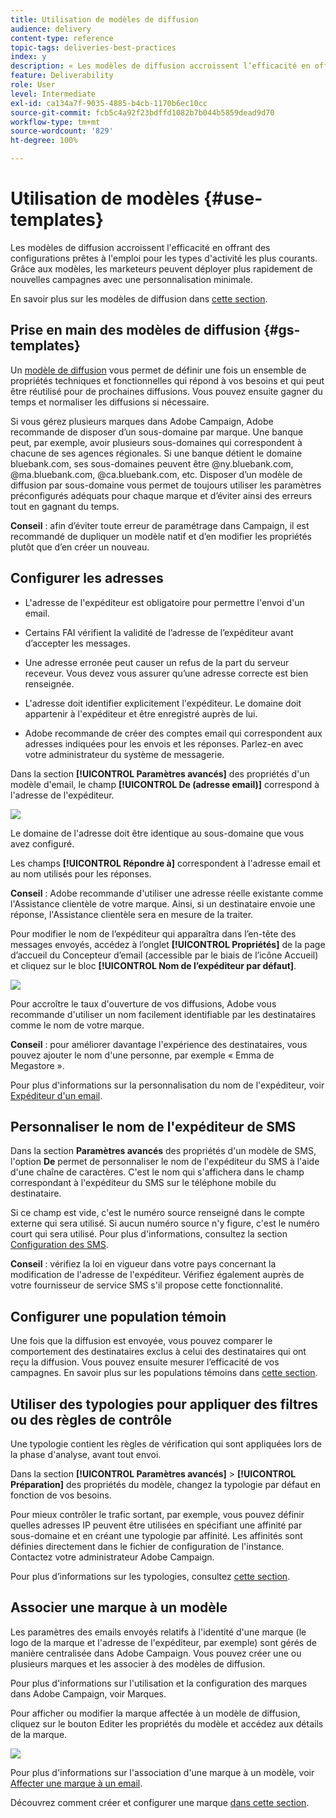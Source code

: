 ```yaml
---
title: Utilisation de modèles de diffusion
audience: delivery
content-type: reference
topic-tags: deliveries-best-practices
index: y
description: « Les modèles de diffusion accroissent l’efficacité en offrant des configurations prêtes à l’emploi pour les types d’activité les plus courants. »
feature: Deliverability
role: User
level: Intermediate
exl-id: ca134a7f-9035-4885-b4cb-1170b6ec10cc
source-git-commit: fcb5c4a92f23bdffd1082b7b044b5859dead9d70
workflow-type: tm+mt
source-wordcount: '829'
ht-degree: 100%

---
```


# Utilisation de modèles {#use-templates}

Les modèles de diffusion accroissent l&#39;efficacité en offrant des configurations prêtes à l&#39;emploi pour les types d&#39;activité les plus courants. Grâce aux modèles, les marketeurs peuvent déployer plus rapidement de nouvelles campagnes avec une personnalisation minimale.

En savoir plus sur les modèles de diffusion dans [cette section](../../start/using/marketing-activity-templates.md).

## Prise en main des modèles de diffusion {#gs-templates}

Un [modèle de diffusion](../../start/using/marketing-activity-templates.md#creating-a-new-template) vous permet de définir une fois un ensemble de propriétés techniques et fonctionnelles qui répond à vos besoins et qui peut être réutilisé pour de prochaines diffusions. Vous pouvez ensuite gagner du temps et normaliser les diffusions si nécessaire.

Si vous gérez plusieurs marques dans Adobe Campaign, Adobe recommande de disposer d’un sous-domaine par marque. Une banque peut, par exemple, avoir plusieurs sous-domaines qui correspondent à chacune de ses agences régionales. Si une banque détient le domaine bluebank.com, ses sous-domaines peuvent être @ny.bluebank.com, @ma.bluebank.com, @ca.bluebank.com, etc. Disposer d’un modèle de diffusion par sous-domaine vous permet de toujours utiliser les paramètres préconfigurés adéquats pour chaque marque et d’éviter ainsi des erreurs tout en gagnant du temps.

**Conseil** : afin d’éviter toute erreur de paramétrage dans Campaign, il est recommandé de dupliquer un modèle natif et d’en modifier les propriétés plutôt que d’en créer un nouveau.

## Configurer les adresses

* L&#39;adresse de l&#39;expéditeur est obligatoire pour permettre l&#39;envoi d&#39;un email.

* Certains FAI vérifient la validité de l’adresse de l’expéditeur avant d’accepter les messages.

* Une adresse erronée peut causer un refus de la part du serveur receveur. Vous devez vous assurer qu’une adresse correcte est bien renseignée.

* L&#39;adresse doit identifier explicitement l&#39;expéditeur. Le domaine doit appartenir à l&#39;expéditeur et être enregistré auprès de lui.

* Adobe recommande de créer des comptes email qui correspondent aux adresses indiquées pour les envois et les réponses. Parlez-en avec votre administrateur du système de messagerie.

Dans la section **[!UICONTROL Paramètres avancés]** des propriétés d&#39;un modèle d&#39;email, le champ **[!UICONTROL De (adresse email)]** correspond à l&#39;adresse de l&#39;expéditeur.

![](assets/template-parameters.png)

Le domaine de l&#39;adresse doit être identique au sous-domaine que vous avez configuré.

Les champs **[!UICONTROL Répondre à]** correspondent à l&#39;adresse email et au nom utilisés pour les réponses.

**Conseil** : Adobe recommande d&#39;utiliser une adresse réelle existante comme l&#39;Assistance clientèle de votre marque. Ainsi, si un destinataire envoie une réponse, l&#39;Assistance clientèle sera en mesure de la traiter.

Pour modifier le nom de l’expéditeur qui apparaîtra dans l’en-tête des messages envoyés, accédez à l’onglet **[!UICONTROL Propriétés]** de la page d’accueil du Concepteur d’email (accessible par le biais de l’icône Accueil) et cliquez sur le bloc **[!UICONTROL Nom de l’expéditeur par défaut]**.

![](assets/template-content.png)

Pour accroître le taux d&#39;ouverture de vos diffusions, Adobe vous recommande d&#39;utiliser un nom facilement identifiable par les destinataires comme le nom de votre marque.

**Conseil** : pour améliorer davantage l&#39;expérience des destinataires, vous pouvez ajouter le nom d&#39;une personne, par exemple « Emma de Megastore ».

Pour plus d&#39;informations sur la personnalisation du nom de l&#39;expéditeur, voir [Expéditeur d&#39;un email](../../designing/using/subject-line.md#email-sender).

## Personnaliser le nom de l&#39;expéditeur de SMS

Dans la section **Paramètres avancés** des propriétés d&#39;un modèle de SMS, l&#39;option **De** permet de personnaliser le nom de l&#39;expéditeur du SMS à l&#39;aide d&#39;une chaîne de caractères. C&#39;est le nom qui s&#39;affichera dans le champ correspondant à l&#39;expéditeur du SMS sur le téléphone mobile du destinataire.

Si ce champ est vide, c&#39;est le numéro source renseigné dans le compte externe qui sera utilisé. Si aucun numéro source n&#39;y figure, c&#39;est le numéro court qui sera utilisé. Pour plus d&#39;informations, consultez la section [Configuration des SMS](../../administration/using/configuring-sms-channel.md).

**Conseil** : vérifiez la loi en vigueur dans votre pays concernant la modification de l&#39;adresse de l&#39;expéditeur. Vérifiez également auprès de votre fournisseur de service SMS s&#39;il propose cette fonctionnalité.

## Configurer une population témoin

Une fois que la diffusion est envoyée, vous pouvez comparer le comportement des destinataires exclus à celui des destinataires qui ont reçu la diffusion. Vous pouvez ensuite mesurer l’efficacité de vos campagnes. En savoir plus sur les populations témoins dans [cette section](../../sending/using/control-group.md).

## Utiliser des typologies pour appliquer des filtres ou des règles de contrôle

Une typologie contient les règles de vérification qui sont appliquées lors de la phase d&#39;analyse, avant tout envoi.

Dans la section **[!UICONTROL Paramètres avancés]** > **[!UICONTROL Préparation]** des propriétés du modèle, changez la typologie par défaut en fonction de vos besoins.

Pour mieux contrôler le trafic sortant, par exemple, vous pouvez définir quelles adresses IP peuvent être utilisées en spécifiant une affinité par sous-domaine et en créant une typologie par affinité. Les affinités sont définies directement dans le fichier de configuration de l&#39;instance. Contactez votre administrateur Adobe Campaign.

Pour plus d’informations sur les typologies, consultez [cette section](../../sending/using/managing-typologies.md).

## Associer une marque à un modèle

Les paramètres des emails envoyés relatifs à l&#39;identité d&#39;une marque (le logo de la marque et l&#39;adresse de l&#39;expéditeur, par exemple) sont gérés de manière centralisée dans Adobe Campaign. Vous pouvez créer une ou plusieurs marques et les associer à des modèles de diffusion.

Pour plus d&#39;informations sur l&#39;utilisation et la configuration des marques dans Adobe Campaign, voir Marques.

Pour afficher ou modifier la marque affectée à un modèle de diffusion, cliquez sur le bouton Editer les propriétés du modèle et accédez aux détails de la marque.

![](assets/template-brand.png)

Pour plus d&#39;informations sur l&#39;association d&#39;une marque à un modèle, voir [Affecter une marque à un email](../../administration/using/branding.md#assigning-a-brand-to-an-email).

Découvrez comment créer et configurer une marque [dans cette section](../../administration/using/branding.md#creating-a-brand).
